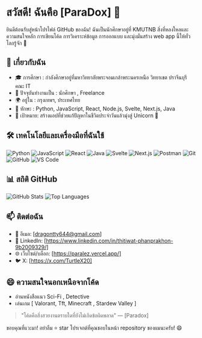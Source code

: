 # สวัสดี! ฉันคือ [ParaDox] 👋

ยินดีต้อนรับสู่หน้าโปรไฟล์ GitHub ของฉัน! ฉันเป็นนักศึกษาอยู่ที่ KMUTNB สิ่งที่หลงใหลและความสนใจหลัก การเขียนโค้ด การวิเคราะห์ข้อมูล การออกแบบ และมุ่งมั่นสร้าง web app นี้ให้ทั่วโลกรู้จัก 🚀

## 🌟 เกี่ยวกับฉัน

- 🎓 การศึกษา : กำลังศึกษาอยู่ที่มหาวิทยาลัยพระจอมเกล้าพระนครเหนือ วิทยาเขต ปราจีนบุรี คณะ IT
- 💼 ปัจจุบันทำงานเป็น : นักศึกษา , Freelance
- 🌍 อยู่ใน : กรุงเทพฯ, ประเทศไทย
- 🔧 ทักษะ : Python, JavaScript, React, Node.js, Svelte, Next.js, Java
- 🎯 เป้าหมาย: สร้างแอปที่ช่วยแก้ปัญหาในชีวิตประจำวันแล้วมุ่งสู่ Unicorn 🚀

## 🛠️ เทคโนโลยีและเครื่องมือที่ฉันใช้

![Python](https://img.shields.io/badge/-Python-3776AB?logo=python&logoColor=white&style=flat)
![JavaScript](https://img.shields.io/badge/-JavaScript-F7DF1E?logo=javascript&logoColor=black&style=flat)
![React](https://img.shields.io/badge/-React-61DAFB?logo=react&logoColor=black&style=flat)
![Java](https://img.shields.io/badge/-Java-007396?logo=java&logoColor=white&style=flat)
![Svelte](https://img.shields.io/badge/-Svelte-FF3E00?logo=svelte&logoColor=white&style=flat)
![Next.js](https://img.shields.io/badge/-Next.js-000000?logo=next.js&logoColor=white&style=flat)
![Postman](https://img.shields.io/badge/-Postman-FF6C37?logo=postman&logoColor=white&style=flat)
![Git](https://img.shields.io/badge/-Git-F05032?logo=git&logoColor=white&style=flat)
![GitHub](https://img.shields.io/badge/-GitHub-181717?logo=github&logoColor=white&style=flat)
![VS Code](https://img.shields.io/badge/-VS%20Code-007ACC?logo=visual-studio-code&logoColor=white&style=flat)

## 📊 สถิติ GitHub

![GitHub Stats](https://github-readme-stats.vercel.app/api?username=ParaDoxy8k&show_icons=true&theme=dark)
![Top Languages](https://github-readme-stats.vercel.app/api/top-langs/?username=ParaDoxy8k&layout=compact&theme=dark)

## 📫 ติดต่อฉัน

- 📧 อีเมล: [dragontty644@gmail.com]
- 💬 LinkedIn: [https://www.linkedin.com/in/thitiwat-phanprakhon-9b2009329/]
- 🌐 เว็บไซต์/บล็อก: [https://paralez.vercel.app/]
- 🐦 X: [https://x.com/TurtleX20]

## 😄 ความสนใจนอกเหนือจากโค้ด

- อ่านหนังสือแนว Sci-Fi , Detective
- เล่นเกม [ Valorant, Tft, Minecraft , Stardew Valley ]

> "โค้ดคือสิ่งสวยงานตราบใดที่ยังไม่เกิดข้อผิดพลาด" — [Paradox]

ขอบคุณที่แวะมา! อย่าลืม ⭐ star โปรเจกต์ที่คุณชอบในหน้า repository ของผมนะครับ! 😄
